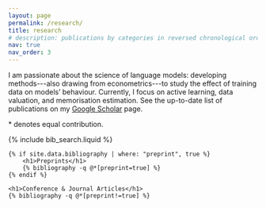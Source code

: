 ```yaml
---
layout: page
permalink: /research/
title: research
# description: publications by categories in reversed chronological order. generated by jekyll-scholar.
nav: true
nav_order: 3
---
```


I am passionate about the science of language models: developing methods---also drawing from econometrics---to study the effect of training data on models’ behaviour. Currently, I focus on active learning, data valuation, and memorisation estimation.
See the up-to-date list of publications on my <a href="https://scholar.google.com/citations?user=uRIcVlAAAAAJ" title="Google Scholar">Google Scholar</a> page.

<span class="mystar">*</span> denotes equal contribution.


<!-- Bibsearch Feature -->
{% include bib_search.liquid %}

<!-- Bibliography -->
<div class="publications">

    {% if site.data.bibliography | where: "preprint", true %}
        <h1>Preprints</h1>
        {% bibliography -q @*[preprint=true] %}
    {% endif %}

    <h1>Conference & Journal Articles</h1>
    {% bibliography -q @*[preprint!=true] %}

</div>



